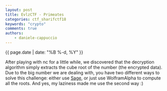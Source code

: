 ```yaml
---
layout: post
title: EvlzCTF - Primeates
categories: ctf_sharifctf18
keywords: "crypto"
comments: true
authors:
    - daniele-cappuccio
---
```

{{ page.date | date: "%B %-d, %Y" }}

After playing with nc for a little while, we discovered that the decryption algorithm simply extracts the cube root of the number (the encrypted data). Due to the big number we are dealing with, you have two different ways to solve this challenge: either use [Sage](http://www.sagemath.org/),
or just use WolframAlpha to compute all the roots. And yes, my laziness made me use the second way :)
